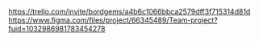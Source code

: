 
https://trello.com/invite/bordgems/a4b6c1066bbca2579dff3f715314d81d <br>
https://www.figma.com/files/project/66345489/Team-project?fuid=1032986981783454278

